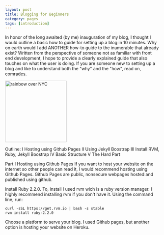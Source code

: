 ```yaml
---
layout: post
title: Blogging for Beginners
category: pages
tags: [introduction]
---
```

In honor of the long awaited (by me) inauguration of my blog, I thought I would outline a basic how to guide for setting up a blog in 10 minutes. Why on earth would I add ANOTHER how-to guide to the inumerable that already exist? Written from the perspective of someone not as familiar with front end development, I hope to provide a clearly explained guide that also touches on what the user is doing. If you are someone new to setting up a blog and like to understand both the "why" and the "how", read on, comrades. 

<img src = "{{ site.url }}/assets/IMG_2040.jpg" width="200" height="200" title="rainbow over NYC" />

Outline:
I Hosting using Github Pages
II Using Jekyll Boostrap
III Install RVM, Ruby, Jekyll Boostrap
IV  Basic Structure
V The Hard Part

Part I Hosting using Github Pages
If you want to host your website on the internet so other people can read it, I would recommend hosting using Github Pages. Github Pages are public, nonsecure webpages hosted and published using github. 

Install Ruby 2.2.0. To, install I used rvm wich is a ruby version manager. I highly recommend installing rvm if you don't have it. Using the command line, run:
```
curl -sSL https://get.rvm.io | bash -s stable
rvm install ruby-2.2.0
```
Choose a platform to serve your blog. I used Github pages, but another option is hosting your website on Heroku. 


